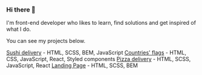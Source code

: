 ### Hi there 👋

I'm front-end developer who likes to learn, find solutions and get inspired of what I do. 

You can see my projects below.

[Sushi delivery](https://yuliiatsova.github.io/RollsFamily-project/) - HTML, SCSS, BEM, JavaScript
[Countries' flags](https://yuliiatsova.github.io/React-project-countries/) - HTML, CSS, JavaScript, React, Styled components
[Pizza delivery](https://yuliiatsova.github.io/pizza-project-react) - HTML, SCSS, JavaScript, React
[Landing Page](https://yuliiatsova.github.io/Landing-page-1/) - HTML, SCSS, BEM
